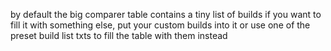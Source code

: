 by default the big comparer table contains a tiny list of builds
if you want to fill it with something else, put your custom builds into it or use one of the preset build list txts to fill the table with them instead
